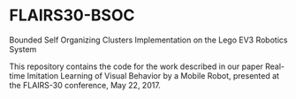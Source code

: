 # FLAIRS30-BSOC
Bounded Self Organizing Clusters Implementation on the Lego EV3 Robotics System

This repository contains the code for the work described in our paper Real-time 
Imitation Learning of Visual Behavior by a Mobile Robot, presented at the 
FLAIRS-30 conference, May 22, 2017.
